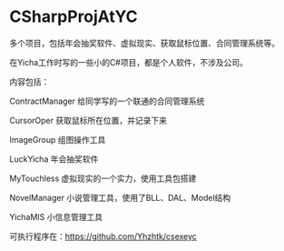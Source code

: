 CSharpProjAtYC
==============

多个项目，包括年会抽奖软件、虚拟现实、获取鼠标位置、合同管理系统等。

在Yicha工作时写的一些小的C#项目，都是个人软件，不涉及公司。

内容包括：

ContractManager 给同学写的一个联通的合同管理系统

CursorOper 获取鼠标所在位置，并记录下来

ImageGroup 组图操作工具

LuckYicha 年会抽奖软件

MyTouchless 虚拟现实的一个实力，使用工具包搭建

NovelManager 小说管理工具，使用了BLL、DAL、Model结构

YichaMIS 小信息管理工具

可执行程序在：https://github.com/Yhzhtk/csexeyc

